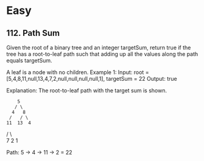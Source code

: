 # Easy
## 112. Path Sum
Given the root of a binary tree and an integer targetSum, return true if the tree 
has a root-to-leaf path such that adding up all the values along the path equals targetSum.

A leaf is a node with no children.
Example 1:
Input: root = [5,4,8,11,null,13,4,7,2,null,null,null,null,1], targetSum = 22
Output: true

Explanation:
The root-to-leaf path with the target sum is shown.

        5
       / \
      4   8
     /   / \
    11  13  4
   /  \      \
  7    2      1

Path: 5 → 4 → 11 → 2 = 22